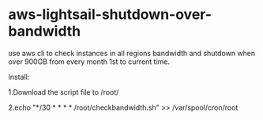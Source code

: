 # aws-lightsail-shutdown-over-bandwidth
use aws cli to check instances in all regions bandwidth and shutdown when over 900GB from every month 1st to current time.

Install:

1.Download the script file to /root/

2.echo "*/30 * * * * /root/checkbandwidth.sh" >> /var/spool/cron/root
